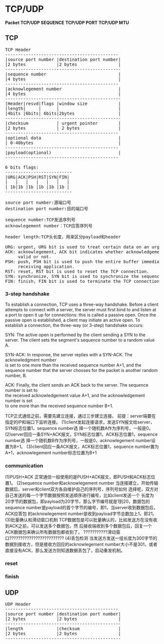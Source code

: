 # TCP/UDP

**Packet**
**TCP/UDP SEQUENCE**
**TCP/UDP PORT**
**TCP/UDP MTU**

## TCP
<pre>
TCP Header
--------------------------------------------
|source port number |destination port number|
|2 bytes            |2 bytes                |
---------------------------------------------
|sequence number                            |
|4 bytes                                    |
--------------------------------------------
|acknowlegement number                      |
|4 bytes                                    |
---------------------------------------------
|Header|resvd|flags |window size            |           
|length|     |      |                       |
|4bits |6bits| 6bits|2bytes                 |     
---------------------------------------------
|checksum           | urgent pointer        |
|2 bytes            | 2 bytes               |
--------------------------------------------
|optional data                              |
| 0-40bytes                                 |
--------------------------------------------
|payload(optional)                          |
--------------------------------------------

6 bits flags:
--------------------------
|URG|ACK|PSH|RST|SYN|FIN|           
|   |   |   |   |   |   |
| 1b|1b |1b |1b |1b |1b |     
--------------------------

source port number:源端口号
destination port number:目的端口号

sequence number:TCP发送序列号
acknowlegement number：TCP应答序列号

header length:TCP头长度，用来区分payload和header

URG: urgent, URG bit is used to treat certain data on an urgent basis
ACK: acknowlegement, ACK bit indicates whether acknowledgement number field is
     valid or not.
PSH: push, PSH bit is used to push the entire buffer immediately to the
     receiving application.
RST: reset, RST bit is used to reset the TCP connection.
SYN: synchronize, SYN bit is used to synchronize the sequence numbers.
FIN: finish, FIN bit is used to terminate the TCP connection.
</pre>

### 3-step handshake
To establish a connection, TCP uses a three-way handshake. Before a client  
attempts to connect with a server, the server must first bind to and listen at  
a port to open it up for connections: this is called a passive open. Once the  
passive open is established, a client may initiate an active open. To  
establish a connection, the three-way (or 3-step) handshake occurs:   
  
SYN: The active open is performed by the client sending a SYN to the  
	 server. The client sets the segment's sequence number to a random value A.  
  
SYN-ACK: In response, the server replies with a SYN-ACK. The acknowledgment number   
         is set to one more than the received sequence number A+1, and the   
		 sequence number that the server chooses for the packet is another random number, B.  
  
ACK: Finally, the client sends an ACK back to the server. The sequence number is set to   
	 the received acknowledgement value A+1, and the acknowledgement number is set   
	 to one more than the received sequence number B+1.  
	
TCP正式通信之前，需要先建立连接，通过三步建立连接。
前提：server端要在指定的IP和端口下监听连接。
(1)client发起连接请求，发送SYN报文给server，SYN标志位置1，sequence number选
   择一个随机数A作为序列号，一般是0。
(2)server回应一条SYN+ACK报文，SYN标志位置1，ACK标志位置1，sequence number选
   择一个随机数B作为序列号，一般是0，acknowlegement number设置为B+1。
(3)client回应一条ACK报文，ACK标志位置1，sequence number置为A+1，acknowlegement
   number标志位置为B+1

### communication
(1)PUSH+ACK
正常通信一般使用的是PUSH+ACK报文，即PUSH和ACK标志位置1。
(2)sequence number和acknowlegement number
当连接建立，开始传输数据后，server和client双方各自维护自己的序列号，序列号如何
选择呢，双方对自己发送的每一个字节数据按照发送顺序进行编号，比如client发送一个
长度为20字节的数据包，即payload为20字节，那么字节编号就是1到20，数据包的
sequence number是payload的首个字节的编号，即1，当server收到数据包后，ACK应答包
的acknowlegement number是收到payload字节总数加上1，即21。
(3)批量确认和滑动窗口机制
TCP数据包是可以批量确认的，比如发送方在没有收到ACK之前，可以发送多个数据包，然
后接收端收到多个数据包后，回复一个ACK数据包来确认所有数据包都收到了。
???????????滑动窗口?????????????????????????
(4)丢包检测
当发送方发送一组长度为300字节的数据到接收方，但是接收方回应的acknowlegement
number大小不是301，或者直接没有ACK，那么发送方则知道数据丢包了，启动重发机制。

### reset

### finish 

## UDP
<pre>
UDP Header
--------------------------------------------
|source port number |destination port number|
|2 bytes            |2 bytes                |
---------------------------------------------
|length             |checksum               |
|2 bytes            |2 bytes                |
---------------------------------------------
</pre>
